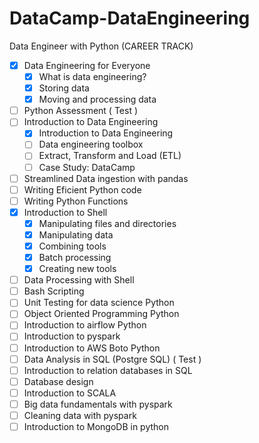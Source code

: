 # DataCamp-DataEngineering
Data Engineer with Python (CAREER TRACK)

- [x]  Data Engineering for Everyone
    - [x]  What is data engineering?
    - [x]  Storing data
    - [x]  Moving and processing data
- [ ]  Python Assessment ( Test )
- [ ]  Introduction to Data Engineering
    - [x]  Introduction to Data Engineering
    - [ ]  Data engineering toolbox
    - [ ]  Extract, Transform and Load (ETL)
    - [ ]  Case Study: DataCamp
- [ ]  Streamlined Data ingestion with pandas
- [ ]  Writing Eficient Python code
- [ ]  Writing Python Functions
- [x]  Introduction to Shell
    - [x]  Manipulating files and directories
    - [x]  Manipulating data
    - [x]  Combining tools
    - [x]  Batch processing
    - [x]  Creating new tools
- [ ]  Data Processing with Shell
- [ ]  Bash Scripting
- [ ]  Unit Testing for data science Python
- [ ]  Object Oriented Programming Python
- [ ]  Introduction to airflow Python
- [ ]  Introduction to pyspark
- [ ]  Introduction to AWS Boto Python
- [ ]  Data Analysis in SQL (Postgre SQL) ( Test )
- [ ]  Introduction to relation databases in SQL
- [ ]  Database design
- [ ]  Introduction to SCALA
- [ ]  Big data fundamentals with pyspark
- [ ]  Cleaning data with pyspark
- [ ]  Introduction to MongoDB in python